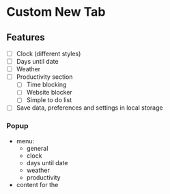 # Custom New Tab

## Features

- [ ] Clock (different styles)  
- [ ] Days until date
- [ ] Weather
- [ ] Productivity section
    - [ ] Time blocking
    - [ ] Website blocker
    - [ ] Simple to do list 
- [ ] Save data, preferences and settings in local storage

### Popup
- menu:
    - general
    - clock
    - days until date
    - weather
    - productivity
- content for the 
